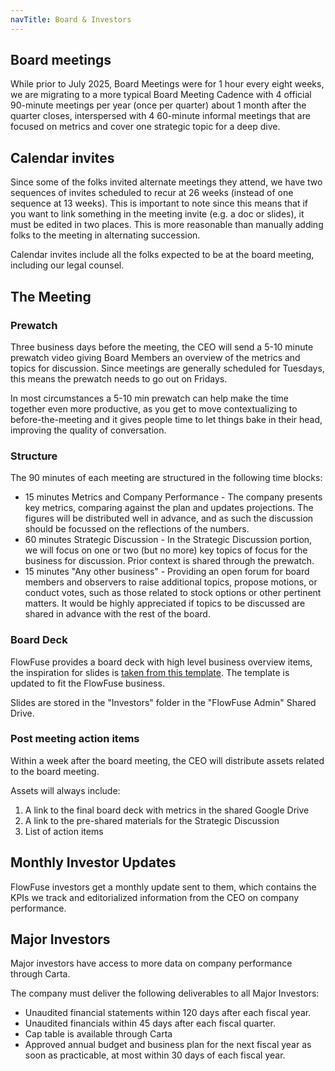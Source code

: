 ```yaml
---
navTitle: Board & Investors
---
```


## Board meetings

While prior to July 2025, Board Meetings were for 1 hour every eight weeks, we are migrating to a more typical Board Meeting Cadence with 4 official 90-minute meetings per year (once per quarter) about 1 month after the quarter closes, interspersed with 4 60-minute informal meetings that are focused on metrics and cover one strategic topic for a deep dive. 

## Calendar invites

Since some of the folks invited alternate meetings they attend, we have two sequences of invites scheduled to recur at 26 weeks (instead of one sequence at 13 weeks). This is important to note since this means that if you want to link something in the meeting invite (e.g. a doc or slides), it must be edited in two places. This is more reasonable than manually adding folks to the meeting in alternating succession.

Calendar invites include all the folks expected to be at the board meeting, including our legal counsel. 

## The Meeting

### Prewatch

Three business days before the meeting, the CEO will send a 5-10 minute prewatch video giving Board Members an overview of the metrics and topics for discussion. Since meetings are generally scheduled for Tuesdays, this means the prewatch needs to go out on Fridays. 

In most circumstances a 5-10 min prewatch can help make the time together even more productive, as you get to move contextualizing to before-the-meeting and it gives people time to let things bake in their head, improving the quality of conversation.

### Structure

The 90 minutes of each meeting are structured in the following time blocks:

* 15 minutes Metrics and Company Performance - The company presents key metrics, comparing against the plan and updates projections. The figures will be distributed well in advance, and as such the discussion should be focussed on the reflections of the numbers.
* 60 minutes Strategic Discussion - In the Strategic Discussion portion, we will focus on one or two (but no more) key topics of focus for the business for discussion. Prior context is shared through the prewatch.
* 15 minutes "Any other business" - Providing an open forum for board members and observers to raise additional topics, propose motions, or conduct votes, such as those related to stock options or other pertinent matters. It would be highly appreciated if topics to be discussed are shared in advance with the rest of the board.

### Board Deck

FlowFuse provides a board deck with high level business overview items, the inspiration for slides is [taken from this template](https://www.slideshare.net/slideshow/senovo-board-meeting-template/128164697). The template is updated to fit the FlowFuse business. 

Slides are stored in the "Investors" folder in the "FlowFuse Admin" Shared Drive. 

### Post meeting action items

Within a week after the board meeting, the CEO will distribute assets related to the board meeting.

Assets will always include:
1. A link to the final board deck with metrics in the shared Google Drive
2. A link to the pre-shared materials for the Strategic Discussion
3. List of action items

## Monthly Investor Updates

FlowFuse investors get a monthly update sent to them, which contains the KPIs we track and editorialized
information from the CEO on company performance.

## Major Investors

Major investors have access to more data on company performance through Carta.

The company must deliver the following deliverables to all Major Investors:
* Unaudited financial statements within 120 days after each fiscal year.
* Unaudited financials within 45 days after each fiscal quarter.
* Cap table is available through Carta
* Approved annual budget and business plan for the next fiscal year as soon as practicable, at most within 30 days of each fiscal year.


